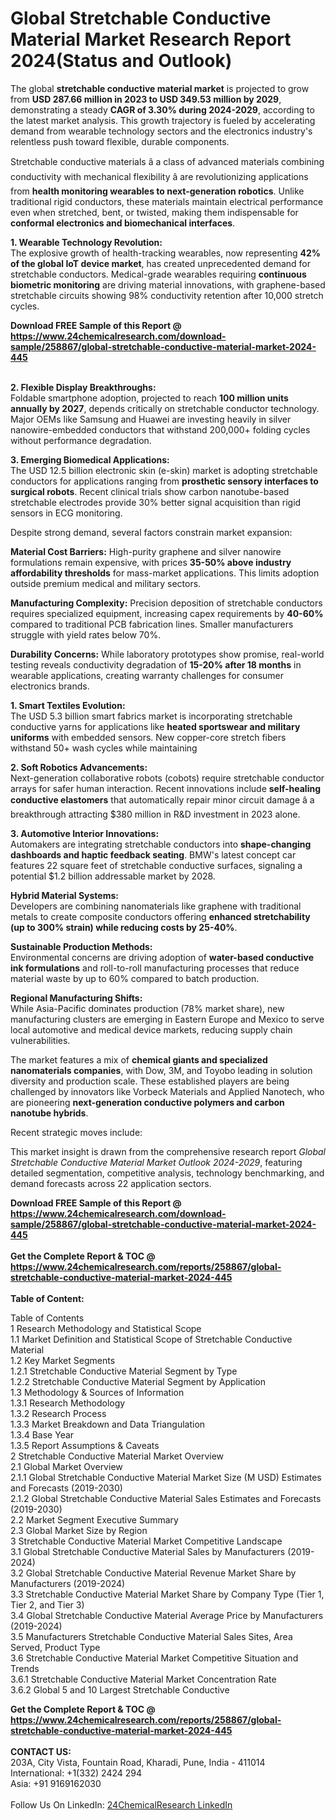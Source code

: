 <h1>Global Stretchable Conductive Material Market Research Report 2024(Status and Outlook)</h1><p>The global <strong>stretchable conductive material market</strong> is projected to grow from <strong>USD 287.66 million in 2023 to USD 349.53 million by 2029</strong>, demonstrating a steady <strong>CAGR of 3.30% during 2024-2029</strong>, according to the latest market analysis. This growth trajectory is fueled by accelerating demand from wearable technology sectors and the electronics industry's relentless push toward flexible, durable components.</p><p>Stretchable conductive materials â a class of advanced materials combining conductivity with mechanical flexibility â are revolutionizing applications from <strong>health monitoring wearables to next-generation robotics</strong>. Unlike traditional rigid conductors, these materials maintain electrical performance even when stretched, bent, or twisted, making them indispensable for <strong>conformal electronics and biomechanical interfaces</strong>.</p><p><strong>1. Wearable Technology Revolution:</strong><br>
The explosive growth of health-tracking wearables, now representing <strong>42% of the global IoT device market</strong>, has created unprecedented demand for stretchable conductors. Medical-grade wearables requiring <strong>continuous biometric monitoring</strong> are driving material innovations, with graphene-based stretchable circuits showing 98% conductivity retention after 10,000 stretch cycles.</p><div><b>Download FREE Sample of this Report @ 
            <a href="https://www.24chemicalresearch.com/download-sample/258867/global-stretchable-conductive-material-market-2024-445">
            https://www.24chemicalresearch.com/download-sample/258867/global-stretchable-conductive-material-market-2024-445</a></b></div><br><p><strong>2. Flexible Display Breakthroughs:</strong><br>
Foldable smartphone adoption, projected to reach <strong>100 million units annually by 2027</strong>, depends critically on stretchable conductor technology. Major OEMs like Samsung and Huawei are investing heavily in silver nanowire-embedded conductors that withstand 200,000+ folding cycles without performance degradation.</p><p><strong>3. Emerging Biomedical Applications:</strong><br>
The USD 12.5 billion electronic skin (e-skin) market is adopting stretchable conductors for applications ranging from <strong>prosthetic sensory interfaces to surgical robots</strong>. Recent clinical trials show carbon nanotube-based stretchable electrodes provide 30% better signal acquisition than rigid sensors in ECG monitoring.</p><p>Despite strong demand, several factors constrain market expansion:</p><p><strong>Material Cost Barriers:</strong> High-purity graphene and silver nanowire formulations remain expensive, with prices <strong>35-50% above industry affordability thresholds</strong> for mass-market applications. This limits adoption outside premium medical and military sectors.</p><p><strong>Manufacturing Complexity:</strong> Precision deposition of stretchable conductors requires specialized equipment, increasing capex requirements by <strong>40-60%</strong> compared to traditional PCB fabrication lines. Smaller manufacturers struggle with yield rates below 70%.</p><p><strong>Durability Concerns:</strong> While laboratory prototypes show promise, real-world testing reveals conductivity degradation of <strong>15-20% after 18 months</strong> in wearable applications, creating warranty challenges for consumer electronics brands.</p><p><strong>1. Smart Textiles Evolution:</strong><br>
The USD 5.3 billion smart fabrics market is incorporating stretchable conductive yarns for applications like <strong>heated sportswear and military uniforms</strong> with embedded sensors. New copper-core stretch fibers withstand 50+ wash cycles while maintaining 

</p><p><strong>2. Soft Robotics Advancements:</strong><br>
Next-generation collaborative robots (cobots) require stretchable conductor arrays for safer human interaction. Recent innovations include <strong>self-healing conductive elastomers</strong> that automatically repair minor circuit damage â a breakthrough attracting $380 million in R&amp;D investment in 2023 alone.</p><p><strong>3. Automotive Interior Innovations:</strong><br>
Automakers are integrating stretchable conductors into <strong>shape-changing dashboards and haptic feedback seating</strong>. BMW's latest concept car features 22 square feet of stretchable conductive surfaces, signaling a potential $1.2 billion addressable market by 2028.</p><p><strong>Hybrid Material Systems:</strong><br>
	Developers are combining nanomaterials like graphene with traditional metals to create composite conductors offering <strong>enhanced stretchability (up to 300% strain) while reducing costs by 25-40%</strong>.</p><p><strong>Sustainable Production Methods:</strong><br>
	Environmental concerns are driving adoption of <strong>water-based conductive ink formulations</strong> and roll-to-roll manufacturing processes that reduce material waste by up to 60% compared to batch production.</p><p><strong>Regional Manufacturing Shifts:</strong><br>
	While Asia-Pacific dominates production (78% market share), new manufacturing clusters are emerging in Eastern Europe and Mexico to serve local automotive and medical device markets, reducing supply chain vulnerabilities.</p><p>The market features a mix of <strong>chemical giants and specialized nanomaterials companies</strong>, with Dow, 3M, and Toyobo leading in solution diversity and production scale. These established players are being challenged by innovators like Vorbeck Materials and Applied Nanotech, who are pioneering <strong>next-generation conductive polymers and carbon nanotube hybrids</strong>.</p><p>Recent strategic moves include:</p><p>This market insight is drawn from the comprehensive research report <em>Global Stretchable Conductive Material Market Outlook 2024-2029</em>, featuring detailed segmentation, competitive analysis, technology benchmarking, and demand forecasts across 22 application sectors.</p><div><b>Download FREE Sample of this Report @ 
            <a href="https://www.24chemicalresearch.com/download-sample/258867/global-stretchable-conductive-material-market-2024-445">
            https://www.24chemicalresearch.com/download-sample/258867/global-stretchable-conductive-material-market-2024-445</a></b></div><br><div><b>Get the Complete Report & TOC @ 
            <a href="https://www.24chemicalresearch.com/reports/258867/global-stretchable-conductive-material-market-2024-445">
            https://www.24chemicalresearch.com/reports/258867/global-stretchable-conductive-material-market-2024-445</a></b></div><br>
            <b>Table of Content:</b><p>Table of Contents<br />
1 Research Methodology and Statistical Scope<br />
1.1 Market Definition and Statistical Scope of Stretchable Conductive Material<br />
1.2 Key Market Segments<br />
1.2.1 Stretchable Conductive Material Segment by Type<br />
1.2.2 Stretchable Conductive Material Segment by Application<br />
1.3 Methodology & Sources of Information<br />
1.3.1 Research Methodology<br />
1.3.2 Research Process<br />
1.3.3 Market Breakdown and Data Triangulation<br />
1.3.4 Base Year<br />
1.3.5 Report Assumptions & Caveats<br />
2 Stretchable Conductive Material Market Overview<br />
2.1 Global Market Overview<br />
2.1.1 Global Stretchable Conductive Material Market Size (M USD) Estimates and Forecasts (2019-2030)<br />
2.1.2 Global Stretchable Conductive Material Sales Estimates and Forecasts (2019-2030)<br />
2.2 Market Segment Executive Summary<br />
2.3 Global Market Size by Region<br />
3 Stretchable Conductive Material Market Competitive Landscape<br />
3.1 Global Stretchable Conductive Material Sales by Manufacturers (2019-2024)<br />
3.2 Global Stretchable Conductive Material Revenue Market Share by Manufacturers (2019-2024)<br />
3.3 Stretchable Conductive Material Market Share by Company Type (Tier 1, Tier 2, and Tier 3)<br />
3.4 Global Stretchable Conductive Material Average Price by Manufacturers (2019-2024)<br />
3.5 Manufacturers Stretchable Conductive Material Sales Sites, Area Served, Product Type<br />
3.6 Stretchable Conductive Material Market Competitive Situation and Trends<br />
3.6.1 Stretchable Conductive Material Market Concentration Rate<br />
3.6.2 Global 5 and 10 Largest Stretchable Conductive </p><div><b>Get the Complete Report & TOC @ 
            <a href="https://www.24chemicalresearch.com/reports/258867/global-stretchable-conductive-material-market-2024-445">
            https://www.24chemicalresearch.com/reports/258867/global-stretchable-conductive-material-market-2024-445</a></b></div><br><b>CONTACT US:</b><br>
            203A, City Vista, Fountain Road, Kharadi, Pune, India - 411014<br>
            International: +1(332) 2424 294<br>
            Asia: +91 9169162030 <br><br>
            Follow Us On LinkedIn: <a href="https://www.linkedin.com/company/24chemicalresearch/">24ChemicalResearch LinkedIn</a>